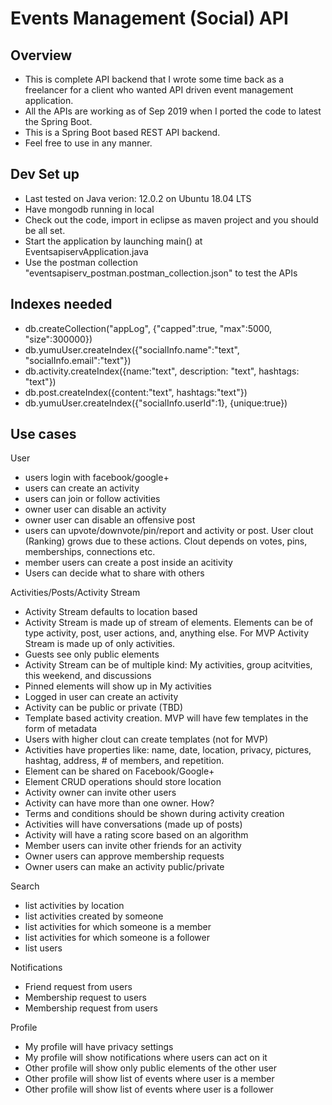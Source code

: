 # Events Management (Social) API 


## Overview

* This is complete API backend that I wrote some time back as a freelancer for a client who wanted API driven event management application.  
* All the APIs are working as of Sep 2019 when I ported the code to latest the Spring Boot.
* This is a Spring Boot based REST API backend.
* Feel free to use in any manner.

## Dev Set up
* Last tested on Java verion: 12.0.2 on Ubuntu 18.04 LTS
* Have mongodb running in local
* Check out the code, import in eclipse as maven project and you should be all set.
* Start the application by launching main() at EventsapiservApplication.java
* Use the postman collection "eventsapiserv_postman.postman_collection.json" to test the APIs

## Indexes needed
* db.createCollection("appLog", {"capped":true, "max":5000, "size":300000})
* db.yumuUser.createIndex({"socialInfo.name":"text", "socialInfo.email":"text"})
* db.activity.createIndex({name:"text", description: "text", hashtags: "text"})
* db.post.createIndex({content:"text", hashtags:"text"})
* db.yumuUser.createIndex({"socialInfo.userId":1}, {unique:true})

## Use cases

User

* users login with facebook/google+
* users can create an activity
* users can join or follow activities
* owner user can disable an activity
* owner user can disable an offensive post
* users can upvote/downvote/pin/report and activity or post. User clout (Ranking) grows due to these actions. Clout depends on votes, pins, memberships, connections etc.
* member users can create a post inside an acitivity
* Users can decide what to share with others

Activities/Posts/Activity Stream 

* Activity Stream defaults to location based
* Activity Stream is made up of stream of elements. Elements can be of type activity, post, user actions, and, anything else. For MVP Activity Stream is made up of only activities.
* Guests see only public elements
* Activity Stream can be of multiple kind: My activities, group acitvities, this weekend, and discussions
* Pinned elements will show up in My activities
* Logged in user can create an activity
* Activity can be public or private (TBD)
* Template based activity creation. MVP will have few templates in the form of metadata
* Users with higher clout can create templates (not for MVP)
* Activities have properties like: name, date, location, privacy, pictures, hashtag, address, # of members, and repetition.
* Element can be shared on Facebook/Google+
* Element CRUD operations should store location
* Activity owner can invite other users
* Activity can have more than one owner. How?
* Terms and conditions should be shown during activity creation
* Activities will have conversations (made up of posts)
* Activity will have a rating score based on an algorithm
* Member users can invite other friends for an activity
* Owner users can approve membership requests
* Owner users can make an activity public/private


Search

* list activities by location
* list activities created by someone
* list activities for which someone is a member
* list activities for which someone is a follower
* list users

Notifications

* Friend request from users
* Membership request to users
* Membership request from users

Profile

* My profile will have privacy settings
* My profile will show notifications where users can act on it
* Other profile will show only public elements of the other user
* Other profile will show list of events where user is a member
* Other profile will show list of events where user is a follower
